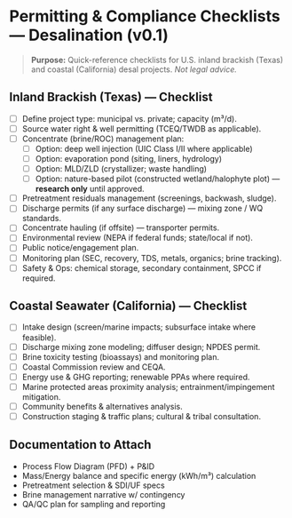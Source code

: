 # Permitting & Compliance Checklists — Desalination (v0.1)

> **Purpose:** Quick-reference checklists for U.S. inland brackish (Texas) and coastal (California) desal projects. *Not legal advice.*

## Inland Brackish (Texas) — Checklist
- [ ] Define project type: municipal vs. private; capacity (m³/d).
- [ ] Source water right & well permitting (TCEQ/TWDB as applicable).
- [ ] Concentrate (brine/ROC) management plan:
  - [ ] Option: deep well injection (UIC Class I/II where applicable)
  - [ ] Option: evaporation pond (siting, liners, hydrology)
  - [ ] Option: MLD/ZLD (crystallizer; waste handling)
  - [ ] Option: nature-based pilot (constructed wetland/halophyte plot) — **research only** until approved.
- [ ] Pretreatment residuals management (screenings, backwash, sludge).
- [ ] Discharge permits (if any surface discharge) — mixing zone / WQ standards.
- [ ] Concentrate hauling (if offsite) — transporter permits.
- [ ] Environmental review (NEPA if federal funds; state/local if not).
- [ ] Public notice/engagement plan.
- [ ] Monitoring plan (SEC, recovery, TDS, metals, organics; brine tracking).
- [ ] Safety & Ops: chemical storage, secondary containment, SPCC if required.

## Coastal Seawater (California) — Checklist
- [ ] Intake design (screen/marine impacts; subsurface intake where feasible).
- [ ] Discharge mixing zone modeling; diffuser design; NPDES permit.
- [ ] Brine toxicity testing (bioassays) and monitoring plan.
- [ ] Coastal Commission review and CEQA.
- [ ] Energy use & GHG reporting; renewable PPAs where required.
- [ ] Marine protected areas proximity analysis; entrainment/impingement mitigation.
- [ ] Community benefits & alternatives analysis.
- [ ] Construction staging & traffic plans; cultural & tribal consultation.

## Documentation to Attach
- Process Flow Diagram (PFD) + P&ID
- Mass/Energy balance and specific energy (kWh/m³) calculation
- Pretreatment selection & SDI/UF specs
- Brine management narrative w/ contingency
- QA/QC plan for sampling and reporting
